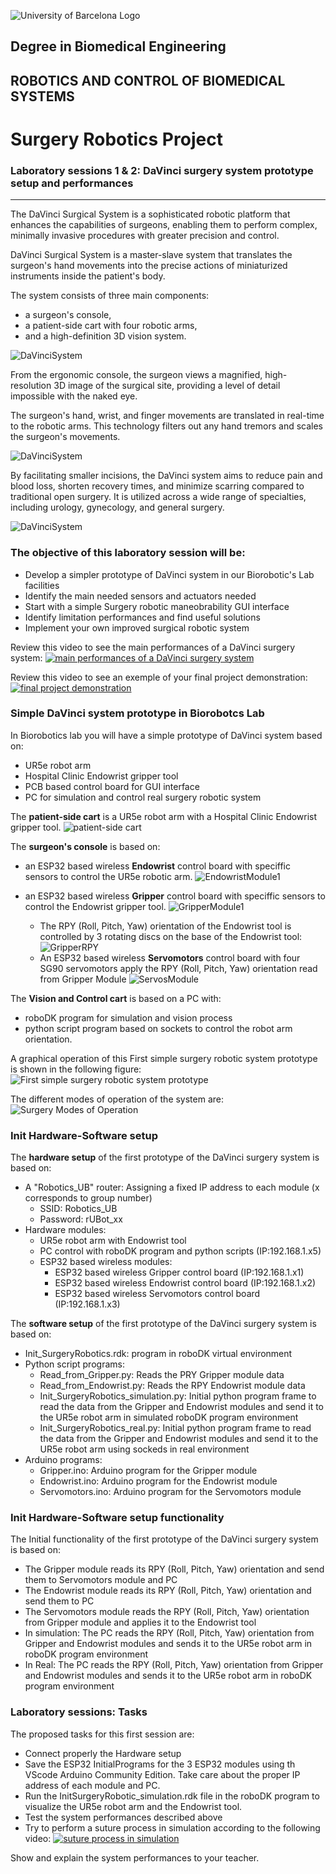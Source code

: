 ![University of Barcelona Logo](././Images/Session1/figure1.png)

## Degree in Biomedical Engineering
## ROBOTICS AND CONTROL OF BIOMEDICAL SYSTEMS
# **Surgery Robotics Project**
### Laboratory sessions 1 & 2: DaVinci surgery system prototype setup and performances

---



The DaVinci Surgical System is a sophisticated robotic platform that enhances the capabilities of surgeons, enabling them to perform complex, minimally invasive procedures with greater precision and control. 

DaVinci Surgical System is a master-slave system that translates the surgeon's hand movements into the precise actions of miniaturized instruments inside the patient's body. 

The system consists of three main components: 
- a surgeon's console, 
- a patient-side cart with four robotic arms, 
- and a high-definition 3D vision system.

![DaVinciSystem](././Images/Session1/DaVinciSystem1.png)

From the ergonomic console, the surgeon views a magnified, high-resolution 3D image of the surgical site, providing a level of detail impossible with the naked eye. 

The surgeon's hand, wrist, and finger movements are translated in real-time to the robotic arms. This technology filters out any hand tremors and scales the surgeon's movements. 

![DaVinciSystem](././Images/Session1/DaVinciSystem2.png)

By facilitating smaller incisions, the DaVinci system aims to reduce pain and blood loss, shorten recovery times, and minimize scarring compared to traditional open surgery. It is utilized across a wide range of specialties, including urology, gynecology, and general surgery.

![DaVinciSystem](././Images/Session1/DaVinciSystem3.png)

### The objective of this laboratory session will be:
- Develop a simpler prototype of DaVinci system in our Biorobotic's Lab facilities
- Identify the main needed sensors and actuators needed
- Start with a simple Surgery robotic maneobrability GUI interface
- Identify limitation performances and find useful solutions
- Implement your own improved surgical robotic system

Review this video to see the main performances of a DaVinci surgery system:
[![main performances of a DaVinci surgery system](Images/Session1/DaVinci.png)](https://youtu.be/PF1tB9xi7jg?feature=shared)

Review this video to see an exemple of your final project demonstration:
[![final project demonstration](Images/Session1/demo.png)](https://youtu.be/wzx2_t7iajo?feature=shared)

### Simple DaVinci system prototype in Biorobotcs Lab

In Biorobotics lab you will have a simple prototype of DaVinci system based on:
- UR5e robot arm
- Hospital Clinic Endowrist gripper tool
- PCB based control board for GUI interface
- PC for simulation and control real surgery robotic system

The **patient-side cart** is a UR5e robot arm with a Hospital Clinic Endowrist gripper tool. 
![patient-side cart](././Images/Session1/PatientCart.png)

The **surgeon's console** is based on:
- an ESP32 based wireless **Endowrist** control board with speciffic sensors to control the UR5e robotic arm.
![EndowristModule1](././Images/Session1/EndowristModule.png)
- an ESP32 based wireless **Gripper** control board with speciffic sensors to control the Endowrist gripper tool.
![GripperModule1](././Images/Session1/GripperModule.png)

    - The RPY (Roll, Pitch, Yaw) orientation of the Endowrist tool is controlled by 3 rotating discs on the base of the Endowrist tool:
    ![GripperRPY](././Images/Session1/GripperRPY.png)
    - An ESP32 based wireless **Servomotors** control board with four SG90 servomotors apply the RPY (Roll, Pitch, Yaw) orientation read from Gripper Module
    ![ServosModule](././Images/Session1/ServomotorsModule.png)

The **Vision and Control cart** is based on a PC with:
- roboDK program for simulation and vision process
- python script program based on sockets to control the robot arm orientation.

A graphical operation of this First simple surgery robotic system prototype is shown in the following figure:
![First simple surgery robotic system prototype](././Images/Session1/FirstPrototype.png)


The different modes of operation of the system are:
![Surgery Modes of Operation](././Images/Session1/SurgeryModes.png)

### Init Hardware-Software setup
The **hardware setup** of the first prototype of the DaVinci surgery system is based on:
- A "Robotics_UB" router: Assigning a fixed IP address to each module (x corresponds to group number)
  - SSID: Robotics_UB
  - Password: rUBot_xx
- Hardware modules:
  - UR5e robot arm with Endowrist tool
  - PC control with roboDK program and python scripts (IP:192.168.1.x5)
  - ESP32 based wireless modules:
    - ESP32 based wireless Gripper control board (IP:192.168.1.x1)
    - ESP32 based wireless Endowrist control board (IP:192.168.1.x2)
    - ESP32 based wireless Servomotors control board (IP:192.168.1.x3)

The **software setup** of the first prototype of the DaVinci surgery system is based on:
- Init_SurgeryRobotics.rdk: program in roboDK virtual environment 
- Python script programs:
    - Read_from_Gripper.py: Reads the PRY Gripper module data
    - Read_from_Endowrist.py: Reads the RPY Endowrist module data
    - Init_SurgeryRobotics_simulation.py: Initial python program frame to read the data from the Gripper and Endowrist modules and send it to the UR5e robot arm in simulated roboDK program environment
    - Init_SurgeryRobotics_real.py: Initial python program frame to read the data from the Gripper and Endowrist modules and send it to the UR5e robot arm using sockeds in real environment
- Arduino programs:
    - Gripper.ino: Arduino program for the Gripper module
    - Endowrist.ino: Arduino program for the Endowrist module
    - Servomotors.ino: Arduino program for the Servomotors module

### Init Hardware-Software setup functionality
The Initial functionality of the first prototype of the DaVinci surgery system is based on:
- The Gripper module reads its RPY (Roll, Pitch, Yaw) orientation and send them to Servomotors module and PC
- The Endowrist module reads its RPY (Roll, Pitch, Yaw) orientation and send them to PC
- The Servomotors module reads the RPY (Roll, Pitch, Yaw) orientation from Gripper module and applies it to the Endowrist tool
- In simulation: The PC reads the RPY (Roll, Pitch, Yaw) orientation from Gripper and Endowrist modules and sends it to the UR5e robot arm in roboDK program environment
- In Real: The PC reads the RPY (Roll, Pitch, Yaw) orientation from Gripper and Endowrist modules and sends it to the UR5e robot arm in roboDK program environment


### Laboratory sessions: Tasks

The proposed tasks for this first session are:
- Connect properly the Hardware setup
- Save the ESP32 InitialPrograms for the 3 ESP32 modules using th VScode Arduino Community Edition. Take care about the proper IP address of each module and PC.
- Run the InitSurgeryRobotic_simulation.rdk file in the roboDK program to visualize the UR5e robot arm and the Endowrist tool.
- Test the system performances described above 
- Try to perform a suture process in simulation according to the following video:
[![suture process in simulation](Images/Session1/training.png)](https://youtu.be/1t3-Ggcp_Hg?feature=shared)

Show and explain the system performances to your teacher.
